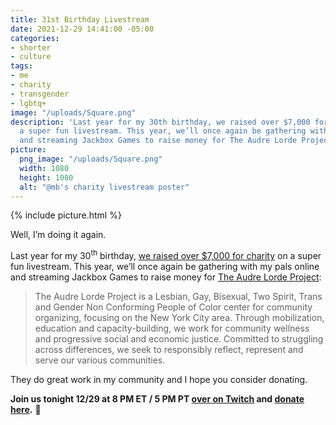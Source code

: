 ```yaml
---
title: 31st Birthday Livestream
date: 2021-12-29 14:41:00 -05:00
categories:
- shorter
- culture
tags:
- me
- charity
- transgender
- lgbtq+
image: "/uploads/Square.png"
description: 'Last year for my 30th birthday, we raised over $7,000 for charity on
  a super fun livestream. This year, we’ll once again be gathering with my pals online
  and streaming Jackbox Games to raise money for The Audre Lorde Project:'
picture:
  png_image: "/uploads/Square.png"
  width: 1080
  height: 1080
  alt: "@mb's charity livestream poster"
---
```


{% include picture.html %}

Well, I’m doing it again. 

Last year for my 30<sup>th</sup> birthday, [we raised over $7,000 for charity](https://matthewbischoff.com/30th-birthday/) on a super fun livestream. This year, we’ll once again be gathering with my pals online and streaming Jackbox Games to raise money for [The Audre Lorde Project](https://translifeline.org):

> The Audre Lorde Project is a Lesbian, Gay, Bisexual, Two Spirit, Trans and Gender Non Conforming People of Color center for community organizing, focusing on the New York City area. Through mobilization, education and capacity-building, we work for community wellness and progressive social and economic justice. Committed to struggling across differences, we seek to responsibly reflect, represent and serve our various communities.

They do great work in my community and I hope you consider donating.

**Join us tonight 12/29 at 8 PM ET / 5 PM PT [over on Twitch](https://twitch.tv/matthewbischoff) and [donate here](http://bit.ly/transdollars).** 🎁